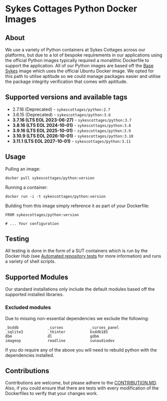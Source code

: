 # Sykes Cottages Python Docker Images

## About

We use a variety of Python containers at Sykes Cottages across our platforms, but due to a lot of bespoke requirements in our applications using the official Python images typically required a monalithic Dockerfile to support the application.
All of our Python images are based off the [Base Sykes](https://github.com/SykesCottages/docker-base) image which uses the official Ubuntu Docker image.
We opted for this path to utilise aptitude so we could manage packages easier and utilise the package integrity verification that comes with apititude.

## Supported versions and available tags

- 2.7.18 (Deprecated) - `sykescottages/python:2.7`
- 3.6.15 (Deprecated) - `sykescottages/python:3.6`
- **3.7.16 (LTS EOL 2023-06-27)** - `sykescottages/python:3.7`
- **3.8.16 (LTS EOL 2024-10-01)** - `sykescottages/python:3.8`
- **3.9.16 (LTS EOL 2025-10-01)** - `sykescottages/python:3.9`
- **3.10.9 (LTS EOL 2026-10-01)** - `sykescottages/python:3.10`
- **3.11.1 (LTS EOL 2027-10-01)** - `sykescottages/python:3.11`

## Usage

Pulling an image:
```
docker pull sykescottages/python:version
```

Running a container:
```
docker run -i -t sykescottages/python:version
```

Building from this image simply reference it as part of your Dockerfile:

```
FROM sykescottages/python:version

# ... Your configuration
```

## Testing

All testing is done in the form of a SUT containers which is run by the Docker Hub (see [Automated repository tests](https://docs.docker.com/docker-hub/builds/automated-testing/) for more information) and runs a variety of shell scripts.

## Supported Modules

Our standard installations only include the default modules based off the supported installed libraries.

### Excluded modules

Due to missing non-essential dependencies we exclude the following:

```shell
_bsddb             _curses            _curses_panel   
_sqlite3           _tkinter           bsddb185        
dbm                dl                 gdbm
imageop            readline           sunaudiodev                                           
```

If you do require any of the above you will need to rebuild python with the dependencies installed.

## Contributions

Contributions are welcome, but please adhere to the [CONTRIBUTION.MD](https://github.com/SykesCottages/docker-python/blob/master/CONTRIBUTION.MD). Also, if you could ensure that there are tests with every modification of the Dockerfiles to verify that your changes work.